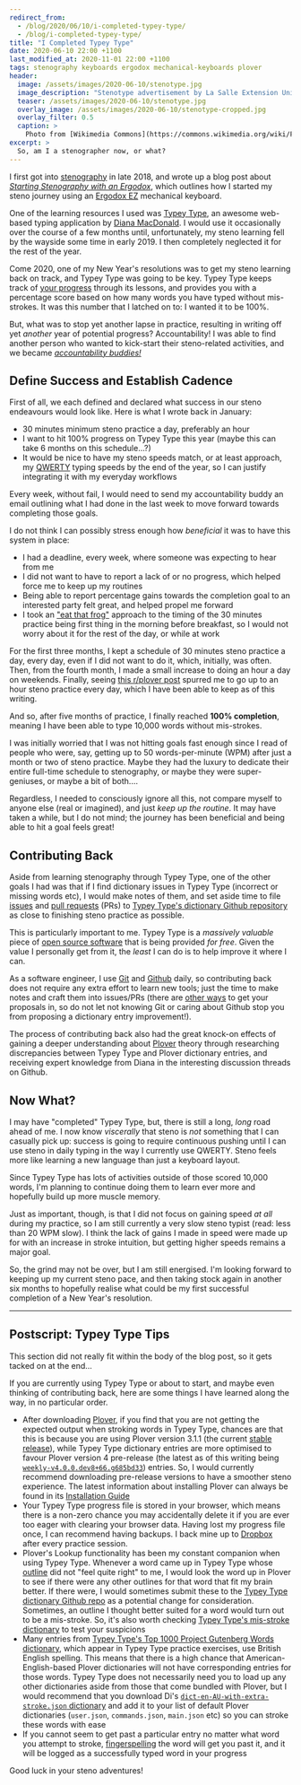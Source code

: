 ```yaml
---
redirect_from:
  - /blog/2020/06/10/i-completed-typey-type/
  - /blog/i-completed-typey-type/
title: "I Completed Typey Type"
date: 2020-06-10 22:00 +1100
last_modified_at: 2020-11-01 22:00 +1100
tags: stenography keyboards ergodox mechanical-keyboards plover
header:
  image: /assets/images/2020-06-10/stenotype.jpg
  image_description: "Stenotype advertisement by La Salle Extension University in 'Lady's Circle magazine's November 1965 issue"
  teaser: /assets/images/2020-06-10/stenotype.jpg
  overlay_image: /assets/images/2020-06-10/stenotype-cropped.jpg
  overlay_filter: 0.5
  caption: >
    Photo from [Wikimedia Commons](https://commons.wikimedia.org/wiki/File:Stenotype_advertisement.jpg)
excerpt: >
  So, am I a stenographer now, or what?
---
```


I first got into [stenography][] in late 2018, and wrote up a blog post about
_[Starting Stenography with an Ergodox][]_, which outlines how I started my
steno journey using an [Ergodox EZ][] mechanical keyboard.

One of the learning resources I used was [Typey Type][], an awesome web-based
typing application by [Diana MacDonald][]. I would use it occasionally over the
course of a few months until, unfortunately, my steno learning fell by the
wayside some time in early 2019. I then completely neglected it for the rest of
the year.

Come 2020, one of my New Year's resolutions was to get my steno learning back
on track, and Typey Type was going to be key. Typey Type keeps track of [your
progress][Typey Type progress] through its lessons, and provides you with a
percentage score based on how many words you have typed without mis-strokes.
It was this number that I latched on to: I wanted it to be 100%.

But, what was to stop yet another lapse in practice, resulting in writing off
yet _another_ year of potential progress? Accountability! I was able to find
another person who wanted to kick-start their steno-related activities, and we
became _[accountability buddies!][Accountability partner]_

## Define Success and Establish Cadence

First of all, we each defined and declared what success in our steno endeavours
would look like. Here is what I wrote back in January:

- 30 minutes minimum steno practice a day, preferably an hour
- I want to hit 100% progress on Typey Type this year (maybe this can take 6
  months on this schedule...?)
- It would be nice to have my steno speeds match, or at least approach, my
  [QWERTY][] typing speeds by the end of the year, so I can justify integrating
  it with my everyday workflows

Every week, without fail, I would need to send my accountability buddy an email
outlining what I had done in the last week to move forward towards completing
those goals.

I do not think I can possibly stress enough how _beneficial_ it was to have this
system in place:

- I had a deadline, every week, where someone was expecting to hear from me
- I did not want to have to report a lack of or no progress, which helped force
  me to keep up my routines
- Being able to report percentage gains towards the completion goal to an
  interested party felt great, and helped propel me forward
- I took an ["eat that frog"][Eat That Frog] approach to the timing of the
  30 minutes practice being first thing in the morning before breakfast, so I
  would not worry about it for the rest of the day, or while at work

For the first three months, I kept a schedule of 30 minutes steno practice a
day, every day, even if I did not want to do it, which, initially, was often.
Then, from the fourth month, I made a small increase to doing an hour a day on
weekends. Finally, seeing [this r/plover post][OMGGG!!! Finally!!!! 100 WPM on
simple exercise broken after a MAJOR down period!!!] spurred me to go up to an
hour steno practice every day, which I have been able to keep as of this
writing.

And so, after five months of practice, I finally reached **100% completion**,
meaning I have been able to type 10,000 words without mis-strokes.

I was initially worried that I was not hitting goals fast enough since I read of
people who were, say, getting up to 50 words-per-minute (WPM) after just a month
or two of steno practice. Maybe they had the luxury to dedicate their entire
full-time schedule to stenography, or maybe they were super-geniuses, or maybe
a bit of both....

Regardless, I needed to consciously ignore all this, not compare myself to
anyone else (real or imagined), and just _keep up the routine_. It may have
taken a while, but I do not mind; the journey has been beneficial and being able
to hit a goal feels great!

## Contributing Back

Aside from learning stenography through Typey Type, one of the other goals I
had was that if I find dictionary issues in Typey Type (incorrect or missing
words etc), I would make notes of them, and set aside time to file
[issues][Mastering Issues] and [pull requests][About Pull Requests] (PRs) to
[Typey Type's dictionary Github repository][didoesdigital/steno-dictionaries] as
close to finishing steno practice as possible.

This is particularly important to me. Typey Type is a _massively valuable_ piece
of [open source software][] that is being provided _for free_.  Given the value
I personally get from it, the _least_ I can do is to help improve it where I can.

As a software engineer, I use [Git][] and [Github][]
daily, so contributing back does not require any extra effort to learn new
tools; just the time to make notes and craft them into issues/PRs (there are
[other ways][Typey Type support] to get your proposals in, so do not let not
knowing Git or caring about Github stop you from proposing a dictionary entry
improvement!).

The process of contributing back also had the great knock-on effects of gaining
a deeper understanding about [Plover][] theory through researching discrepancies
between Typey Type and Plover dictionary entries, and receiving expert knowledge
from Diana in the interesting discussion threads on Github.

## Now What?

I may have "completed" Typey Type, but, there is still a long, _long_ road ahead
of me. I now know _viscerally_ that steno is _not_ something that I can casually
pick up: success is going to require continuous pushing until I can use steno in
daily typing in the way I currently use QWERTY. Steno feels more like learning a
new language than just a keyboard layout.

Since Typey Type has lots of activities outside of those scored 10,000 words,
I'm planning to continue doing them to learn ever more and hopefully build up
more muscle memory.

Just as important, though, is that I did not focus on gaining speed _at all_
during my practice, so I am still currently a very slow steno typist (read: less
than 20 WPM slow). I think the lack of gains I made in speed were made up for
with an increase in stroke intuition, but getting higher speeds remains a major
goal.

So, the grind may not be over, but I am still energised. I'm looking forward to
keeping up my current steno pace, and then taking stock again in another six
months to hopefully realise what could be my first successful completion of a
New Year's resolution.

---

## Postscript: Typey Type Tips

This section did not really fit within the body of the blog post, so it gets
tacked on at the end...

If you are currently using Typey Type or about to start, and maybe even thinking
of contributing back, here are some things I have learned along the way, in no
particular order.

- After downloading [Plover][], if you find that you are not getting the
  expected output when stroking words in Typey Type, chances are that this is
  because you are using Plover version 3.1.1 (the current
  [stable release][Plover 3.1.1]), while Typey Type dictionary entries are more
  optimised to favour Plover version 4 pre-release (the latest as of this
  writing being [`weekly-v4.0.0.dev8+66.g685bd33`][]) entries. So, I would
  currently recommend downloading pre-release versions to have a smoother steno
  experience. The latest information about installing Plover
  can always be found in its [Installation Guide][Plover Installation Guide]
- Your Typey Type progress file is stored in your browser, which means there is
  a non-zero chance you may accidentally delete it if you are ever too eager
  with clearing your browser data. Having lost my progress file once, I can
  recommend having backups. I back mine up to [Dropbox][] after every practice
  session.
- Plover's Lookup functionality has been my constant companion when using Typey
  Type. Whenever a word came up in Typey Type whose [outline][Learn Plover!
  Glossary] did not "feel quite right" to me, I would look the word up in Plover
  to see if there were any other outlines for that word that fit my brain
  better. If there were, I would sometimes submit these to the [Typey Type
  dictionary Github repo][didoesdigital/steno-dictionaries] as a potential
  change for consideration. Sometimes, an outline I thought better suited for a
  word would turn out to be a mis-stroke. So, it's also worth checking [Typey
  Type's mis-stroke dictionary][] to test your suspicions
- Many entries from [Typey Type's Top 1000 Project Gutenberg Words
  dictionary][], which appear in Typey Type practice exercises, use British
  English spelling. This means that there is a high chance that
  American-English-based Plover dictionaries will not have corresponding entries
  for those words. Typey Type does not necessarily need you to load up any other
  dictionaries aside from those that come bundled with Plover, but I would
  recommend that you download Di's [`dict-en-AU-with-extra-stroke.json`
  dictionary][] and add it to your list of default Plover dictionaries
  (`user.json`, `commands.json`, `main.json` etc) so you can stroke these words
  with ease
- If you cannot seem to get past a particular entry no matter what word you
  attempt to stroke, [fingerspelling][] the word will get you past it, and it
  will be logged as a successfully typed word in your progress

Good luck in your steno adventures!

[About Pull Requests]: https://help.github.com/en/github/collaborating-with-issues-and-pull-requests/about-pull-requests
[Accountability partner]: https://en.wikipedia.org/wiki/Accountability_partner
[Diana MacDonald]: https://didoesdigital.com/
[`dict-en-AU-with-extra-stroke.json` dictionary]: https://github.com/didoesdigital/steno-dictionaries/blob/master/dictionaries/dict-en-AU-with-extra-stroke.json
[Dropbox]: https://www.dropbox.com/
[didoesdigital/steno-dictionaries]: https://github.com/didoesdigital/steno-dictionaries
[Eat That Frog]: https://www.briantracy.com/blog/time-management/the-truth-about-frogs/
[Ergodox EZ]: https://ergodox-ez.com/
[fingerspelling]: https://sites.google.com/site/learnplover/lesson-3-english-sounds/fingerspelling
[Git]: https://git-scm.com/
[Github]: https://github.com/
[Learn Plover! Glossary]: https://sites.google.com/site/learnplover/glossary
[Mastering Issues]: https://guides.github.com/features/issues/#:~:text=Issues%20are%20a%20great%20way,own%20section%20in%20every%20repository.
[OMGGG!!! Finally!!!! 100 WPM on simple exercise broken after a MAJOR down period!!!]: https://www.reddit.com/r/Plover/comments/gdtmaj/omggg_finally_100_wpm_on_simple_exercise_broken/
[open source software]: https://en.wikipedia.org/wiki/Open-source_software
[Plover]: http://www.openstenoproject.org/
[Plover 3.1.1]: https://github.com/openstenoproject/plover/releases/tag/v3.1.1
[Plover Installation Guide]: https://github.com/openstenoproject/plover/wiki/Installation-Guide
[QWERTY]: https://en.wikipedia.org/wiki/QWERTY
[Starting Stenography with an Ergodox]: https://www.paulfioravanti.com/blog/starting-stenography-with-an-ergodox/
[stenography]: https://en.wikipedia.org/wiki/Shorthand
[Typey Type]: https://didoesdigital.com/typey-type/
[Typey Type's mis-stroke dictionary]: https://github.com/didoesdigital/steno-dictionaries/blob/master/dictionaries/misstrokes.json
[Typey Type's Top 1000 Project Gutenberg Words dictionary]: https://github.com/didoesdigital/steno-dictionaries/blob/master/dictionaries/top-10000-project-gutenberg-words.json
[Typey Type progress]: https://didoesdigital.com/typey-type/progress
[Typey Type support]: https://didoesdigital.com/typey-type/support#support
[`weekly-v4.0.0.dev8+66.g685bd33`]: https://github.com/openstenoproject/plover/releases/tag/weekly-v4.0.0.dev8%2B66.g685bd33
